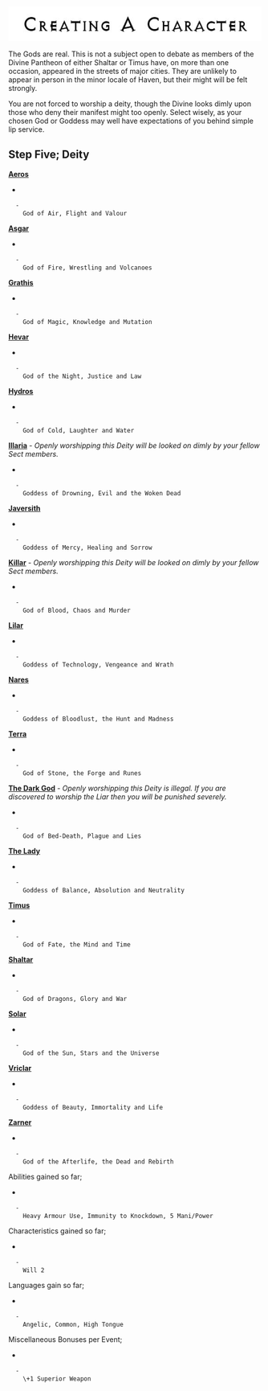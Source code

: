 

<div class="center" style="width: auto; margin-left: auto; margin-right: auto;">

![<File:CharGen.jpg>](CharGen.jpg "File:CharGen.jpg")

</div>

The Gods are real. This is not a subject open to debate as members of
the Divine Pantheon of either Shaltar or Timus have, on more than one
occasion, appeared in the streets of major cities. They are unlikely to
appear in person in the minor locale of Haven, but their might will be
felt strongly.

You are not forced to worship a deity, though the Divine looks dimly
upon those who deny their manifest might too openly. Select wisely, as
your chosen God or Goddess may well have expectations of you behind
simple lip service.

## **Step Five; Deity**

**[Aeros](GoldAngelEarthMCA "wikilink")**

  -

      -
        God of Air, Flight and Valour

**[Asgar](GoldAngelEarthMCAs "wikilink")**

  -

      -
        God of Fire, Wrestling and Volcanoes

**[Grathis](GoldAngelEarthMCG "wikilink")**

  -

      -
        God of Magic, Knowledge and Mutation

**[Hevar](GoldAngelEarthMCH "wikilink")**

  -

      -
        God of the Night, Justice and Law

**[Hydros](GoldAngelEarthMCHy "wikilink")**

  -

      -
        God of Cold, Laughter and Water

**[Illaria](GoldAngelEarthMCI "wikilink")** - *Openly worshipping this
Deity will be looked on dimly by your fellow Sect members.*

  -

      -
        Goddess of Drowning, Evil and the Woken Dead

**[Javersith](GoldAngelEarthMCJ "wikilink")**

  -

      -
        Goddess of Mercy, Healing and Sorrow

**[Killar](GoldAngelEarthMCK "wikilink")** - *Openly worshipping this
Deity will be looked on dimly by your fellow Sect members.*

  -

      -
        God of Blood, Chaos and Murder

**[Lilar](GoldAngelEarthMCL "wikilink")**

  -

      -
        Goddess of Technology, Vengeance and Wrath

**[Nares](GoldAngelEarthMCN "wikilink")**

  -

      -
        Goddess of Bloodlust, the Hunt and Madness

**[Terra](GoldAngelEarthMCT "wikilink")**

  -

      -
        God of Stone, the Forge and Runes

**[The Dark God](GoldAngelEarthMCDG "wikilink")** - *Openly worshipping
this Deity is illegal. If you are discovered to worship the Liar then
you will be punished severely.*

  -

      -
        God of Bed-Death, Plague and Lies

**[The Lady](GoldAngelEarthMCTL "wikilink")**

  -

      -
        Goddess of Balance, Absolution and Neutrality

**[Timus](GoldAngelEarthMCT "wikilink")**

  -

      -
        God of Fate, the Mind and Time

**[Shaltar](GoldAngelEarthMCS "wikilink")**

  -

      -
        God of Dragons, Glory and War

**[Solar](GoldAngelEarthMCSo "wikilink")**

  -

      -
        God of the Sun, Stars and the Universe

**[Vriclar](GoldAngelEarthMCV "wikilink")**

  -

      -
        Goddess of Beauty, Immortality and Life

**[Zarner](GoldAngelEarthMCZ "wikilink")**

  -

      -
        God of the Afterlife, the Dead and Rebirth

Abilities gained so far;

  -

      -
        Heavy Armour Use, Immunity to Knockdown, 5 Mani/Power

Characteristics gained so far;

  -

      -
        Will 2

Languages gain so far;

  -

      -
        Angelic, Common, High Tongue

Miscellaneous Bonuses per Event;

  -

      -
        \+1 Superior Weapon